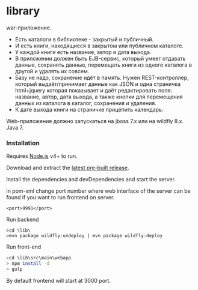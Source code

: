 # library

war-приложение. 
 - Есть каталоги в библиотеке - закрытый и публичный.
 - И есть книги, находящиеся в закрытом или публичном каталоге.
 - У каждой книги есть название, автор и дата выхода.
 - В приложении должен быть EJB-сервис, который умеет отдавать данные,
   сохранять данные, перемещать книги из одного каталога в другой и удалять их совсем.
 -  Базу не надо, сохранение идёт в память. Нужен REST-контроллер,
   который выдаёт/принимает данные как JSON и одна страничка html+jquery которая показывает
   и даёт редактировать поля: название, автор, дата выхода, а также кнопки для перемещения
   данных из каталога в каталог, сохранения и удаления. 
 - К дате выхода книги на страничке
 прицепить календарь.

Web-приложение должно запускаться на jboss 7.x или на wildfly 8.x. Java 7.


### Installation

Requires [Node.js](https://nodejs.org/) v4+ to run.

Download and extract the [latest pre-built release](https://github.com/meinou/library).

Install the dependencies and devDependencies and start the server.

in pom-xml change port number where web interface of the server can be found if you want to run frontend on server.

```
<port>9991</port>
```

Run backend

```
>cd \lib\
>mvn package wildfly:undeploy | mvn package wildfly:deploy
```


Run front-end
```sh
>cd \lib\src\main\webapp
> npm install -d
> gulp
```

By default frontend will start at 3000 port.




   [dill]: <https://github.com/joemccann/dillinger>
   [df1]: <http://daringfireball.net/projects/markdown/>
   [node.js]: <http://nodejs.org>
   [keymaster.js]: <https://github.com/madrobby/keymaster>
   [jQuery]: <http://jquery.com>
   [Gulp]: <http://gulpjs.com>
   [dill]:<http://dillinger.io/>

